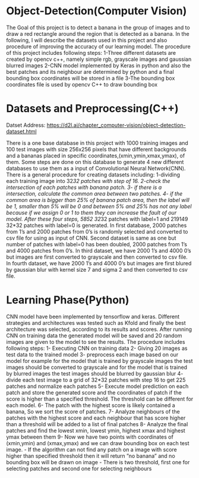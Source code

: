 # Object-Detection(Computer Vision)
The Goal of this project is to detect a banana in the group of images and to draw a red rectangle around the region that is detected as a banana.  In the following, I will describe the datasets used in this project and also procedure of improving the accuracy of our learning model. The procedure of this project includes following steps: 1-Three different datasets are created by opencv c++, namely simple rgb, grayscale images and gaussian blurred images 2-CNN model implemented by Keras in python and also the best patches and its neighbour are determined by python and a final bounding box coordinates will be stored in a file 3-The bounding box coordinates file is used by opencv C++ to draw bounding box

# Datasets and Preprocessing(C++)
Datset Address: https://d2l.ai/chapter_computer-vision/object-detection-dataset.html

There is a one base database in this project with 1000 training images and 100 test images with size 256x256 pixels that have different backgrounds and a bananas placed in specific coordinates,(xmin,ymin,xmax,ymax), of them. Some steps are done on this database to generate 4 new different databases to use them as a input of Convolutional Neural Network(CNN). There is a general procedure for creating datasets including: 1-dividing each training image into 32*32 patches with step of 16. 2-check the intersection of each patches with banana patch. 3- if there is a intersection, calculate the common area between two patches. 4- if the common area is bigger than 25% of banana patch area, then the label will be 1, smaller than 5% will be 0 and between 5% and 25% has not any label because if we assign 0 or 1 to them they can increase the fault of our model. After these four steps, 5852 32*32 patches with label=1 and 219149 32*32 patches with label=0 is generated. In first database, 2000 patches from 1’s and 2000 patches from 0’s is randomly selected and converted to csv file for using as input of CNN. Second dataset is same as one but number of patches with label=0 has been doubled, 2000 patches from 1’s and 4000 patches from 0’s. In third dataset, we have 2000 1’s and 4000 0’s but images are first converted to grayscale and then converted to csv file. In fourth dataset, we have 2000 1’s and 4000 0’s but images are first blured by gaussian blur with kernel size 7 and sigma 2 and then converted to csv file.

# Learning Phase(Python)
CNN model have been implemented by tensorflow and keras. Different strategies and architectures was tested such as Kfold and finally the best architecture was selected, according to its results and scores. After running CNN on training data the generated model will be saved and 20 random images are given to the model to see the results. The procedure includes following steps: 1- Executing CNN on training data 2- Giving 20 images as test data to the trained model 3- preprocess each image based on our model for example for the model that is trained by grayscale images the test images should be converted to grayscale and for the model that is trained by blurred images the test images should be blurred by gaussian blur 4- divide each test image to a grid of 32*32 patches with step 16 to get 225 patches and normalize each patches 5- Execute model prediction on each patch and store the generated score and the coordinates of patch if the score is higher than a specified threshold. The threshold can be different for each model. 6- The patch with the highest score is likely contained a banana, So we sort the score of patches. 7- Analyze neighbours of the patches with the highest score and each neighbour that has score higher than a threshold will be added to a list of final patches 8- Analyze the final patches and find the lowest xmin, lowest ymin, highest xmax and highest ymax between them 9- Now we have two points with coordinates of (xmin,ymin) and (xmax,ymax) and we can draw bounding box on each test image. - If the algorithm can not find any patch on a image with score higher than specified threshold then it will return ”no banana” and no bounding box will be drawn on image - There is two threshold, first one for selecting patches and second one for selecting neighbours
